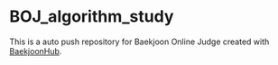 # BOJ_algorithm_study
This is a auto push repository for Baekjoon Online Judge created with [BaekjoonHub](https://github.com/BaekjoonHub/BaekjoonHub).

